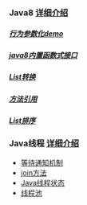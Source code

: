 ### Java8 [详细介绍](https://blog.csdn.net/weixin_41131531/column/info/39392)
##### [行为参数化demo](https://github.com/Mrtanglei/java8/tree/master/src/main/java/com/lei/tang/java8/orange)
##### [java8内置函数式接口](https://github.com/Mrtanglei/java8/blob/master/src/main/java/com/lei/tang/java8/demo/DefaultFunctional.java)
##### [List转换](https://github.com/Mrtanglei/java8/blob/master/src/main/java/com/lei/tang/java8/orange/ListConversion.java)
##### [方法引用](https://github.com/Mrtanglei/java8/blob/master/src/main/java/com/lei/tang/java8/demo/MethodReferences.java)
##### [List排序](https://github.com/Mrtanglei/java8/blob/master/src/main/java/com/lei/tang/java8/demo/DefaultFunctional.java)
### Java线程 [详细介绍](https://blog.csdn.net/weixin_41131531/article/list/1?)
 * [等待通知机制](https://github.com/Mrtanglei/java8/tree/master/src/main/java/com/lei/tang/java8/thread/communication/ThreadWaitNotify.java)
 * [join方法](https://github.com/Mrtanglei/java8/tree/master/src/main/java/com/lei/tang/java8/thread/communication/JoinThread.java)
 * [Java线程状态](https://github.com/Mrtanglei/java8/tree/master/src/main/java/com/lei/tang/java8/thread/ThreadStatus.java)
 * [线程池](https://github.com/Mrtanglei/java8/tree/master/src/main/java/com/lei/tang/java8/thread/threadpool/threadpool)
